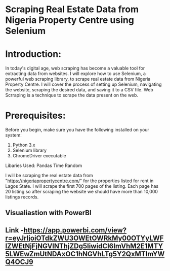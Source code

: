 # Scraping Real Estate Data from Nigeria Property Centre using Selenium


# Introduction:
In today's digital age, web scraping has become a valuable tool for extracting data from websites. I will explore how to use Selenium, a powerful web scraping library, to scrape real estate data from Nigeria Property Centre. I will cover the process of setting up Selenium, navigating the website, scraping the desired data, and saving it to a CSV file.
Web Scrraping is a technique to scrape the data present on the web.

# Prerequisites:
Before you begin, make sure you have the following installed on your system:

1. Python 3.x
2. Selenium library
3. ChromeDriver executable

Libaries Used:
Pandas
Time
Random

I will be scraping the real estate data from "https://nigeriapropertycentre.com/" for the properties listed for rent in Lagos State. I will scrape the first 700 pages of the listing. Each page has 20 listing so after scraping the website we should have more than 10,000 listings records.



## Visualiastion with PowerBI
## Link -https://app.powerbi.com/view?r=eyJrIjoiOTdkZWU3OWEtOWRkMy00OTYyLWFlZWEtNjFjNGVlNThjZDg5IiwidCI6ImVhM2E1MTY5LWEwZmUtNDAxOC1hNGVhLTg5Y2QxMTlmYWQ4OCJ9
